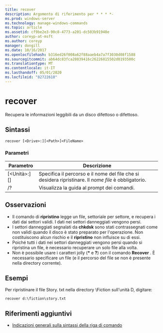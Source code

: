 ```yaml
---
title: recover
description: Argomento di riferimento per * * * *-
ms.prod: windows-server
ms.technology: manage-windows-commands
ms.topic: article
ms.assetid: cf9be2e3-90c8-4773-a201-dc503b91948e
author: coreyp-at-msft
ms.author: coreyp
manager: dongill
ms.date: 10/16/2017
ms.openlocfilehash: b316ed26f008a62f88aaeb4a7a7f3030d08f1588
ms.sourcegitcommit: ab64dc83fca28039416c26226815502d0193500c
ms.translationtype: MT
ms.contentlocale: it-IT
ms.lasthandoff: 05/01/2020
ms.locfileid: "82722618"
---
```

# <a name="recover"></a>recover



Recupera le informazioni leggibili da un disco difettoso o difettoso.



## <a name="syntax"></a>Sintassi

```
recover [<Drive>:][<Path>]<FileName>
```

### <a name="parameters"></a>Parametri

|           Parametro           |                                          Descrizione                                          |
|-------------------------------|-----------------------------------------------------------------------------------------------|
| [\<Unità>:] [<Path>]<FileName> | Specifica il percorso e il nome del file che si desidera ripristinare. Il *nome file* è obbligatorio. |
|              /?               |                             Visualizza la guida al prompt dei comandi.                              |

## <a name="remarks"></a>Osservazioni

-   Il comando di **ripristino** legge un file, settoriale per settore, e recupera i dati dai settori validi. I dati nei settori danneggiati vengono persi.
-   I settori danneggiati segnalati da **chkdsk** sono stati contrassegnati come non validi quando il disco è stato preparato per l'operazione. Non costituiscono alcun rischio e il **ripristino** non influisce su di essi.
-   Poiché tutti i dati nei settori danneggiati vengono persi quando si ripristina un file, è necessario recuperare un solo file alla volta.
-   Non è possibile usare i caratteri jolly (**&#42;** e **?**) con il comando **Recover** . È necessario specificare un file (e il percorso del file se non è presente nella directory corrente).

## <a name="examples"></a>Esempi

Per ripristinare il file Story. txt nella directory \Fiction sull'unità D, digitare:
```
recover d:\fiction\story.txt 
```

## <a name="additional-references"></a>Riferimenti aggiuntivi

- [Indicazioni generali sulla sintassi della riga di comando](command-line-syntax-key.md)